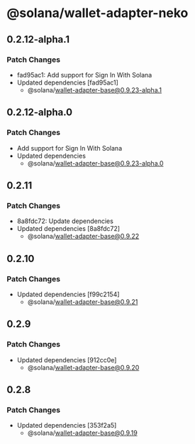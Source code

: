 # @solana/wallet-adapter-neko

## 0.2.12-alpha.1

### Patch Changes

-   fad95ac1: Add support for Sign In With Solana
-   Updated dependencies [fad95ac1]
    -   @solana/wallet-adapter-base@0.9.23-alpha.1

## 0.2.12-alpha.0

### Patch Changes

-   Add support for Sign In With Solana
-   Updated dependencies
    -   @solana/wallet-adapter-base@0.9.23-alpha.0

## 0.2.11

### Patch Changes

-   8a8fdc72: Update dependencies
-   Updated dependencies [8a8fdc72]
    -   @solana/wallet-adapter-base@0.9.22

## 0.2.10

### Patch Changes

-   Updated dependencies [f99c2154]
    -   @solana/wallet-adapter-base@0.9.21

## 0.2.9

### Patch Changes

-   Updated dependencies [912cc0e]
    -   @solana/wallet-adapter-base@0.9.20

## 0.2.8

### Patch Changes

-   Updated dependencies [353f2a5]
    -   @solana/wallet-adapter-base@0.9.19
